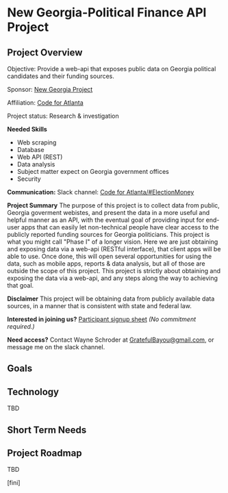 # New Georgia-Political Finance API Project

## Project Overview

Objective: Provide a web-api that exposes public data on Georgia political candidates and their funding sources.

Sponsor: [New Georgia Project](https://newgeorgiaproject.org/)

Affiliation: [Code for Atlanta](https://www.codeforatlanta.org/)

Project status: Research & investigation

**Needed Skills**
- Web scraping
- Database
- Web API (REST)
- Data analysis
- Subject matter expect on Georgia government offices
- Security

**Communication:** Slack channel: [Code for Atlanta/#ElectionMoney](https://codeforatlanta.slack.com/messages/CCQMPQQ2X/convo/C048Y4BSP-1527614797.000242/)

**Project Summary**
The purpose of this project is to collect data from public, Georgia goverment webistes, and present the data in a more useful and helpful manner as an API, with the eventual goal of providing input for end-user apps that can easily let non-technical people have clear access to the publicly reported funding sources for Georgia politicians.  This project is what you might call "Phase I" of a longer vision.  Here we are just obtaining and exposing data via a web-api (RESTful interface), that client apps will be able to use.  Once done, this will open several opportunities for using the data, such as mobile apps, reports & data analysis, but all of those are outside the scope of this project.  This project is strictly about obtaining and exposing the data via a web-api, and any steps along the way to achieving that goal.

**Disclaimer**
This project will be obtaining data from publicly available data sources, in a manner that is consistent with state and federal law.  

**Interested in joining us?**  [Participant signup sheet](https://1drv.ms/x/s!AtPeYaX7I7aauFHgUwXqmtJD1-qE)   *(No commitment required.)*

**Need access?** Contact Wayne Schroder at GratefulBayou@gmail.com, or message me on the slack channel.

## Goals

## Technology
TBD

## Short Term Needs

## Project Roadmap
TBD

[fini]
